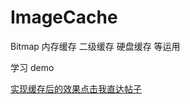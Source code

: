 # ImageCache


Bitmap 内存缓存 二级缓存 硬盘缓存 等运用

学习 demo 

[实现缓存后的效果点击我直达帖子](https://mp.weixin.qq.com/s/GMy0xMcxJ_o0Yh0e_eaSIQ)

